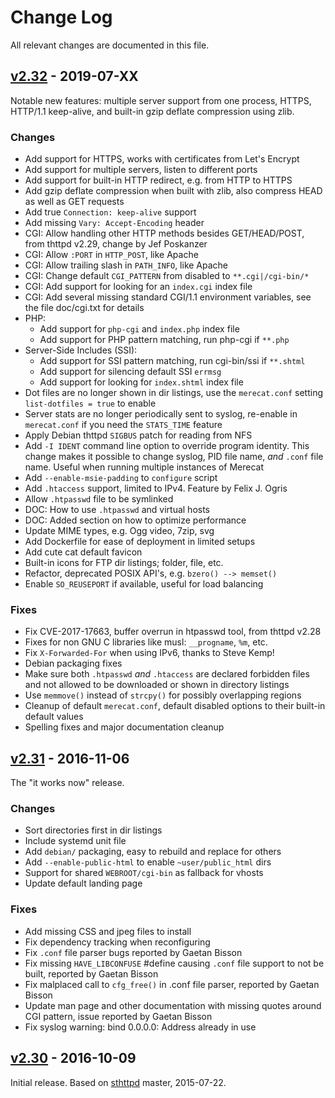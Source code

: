 Change Log
==========

All relevant changes are documented in this file.


[v2.32][] - 2019-07-XX
----------------------

Notable new features: multiple server support from one process, HTTPS,
HTTP/1.1 keep-alive, and built-in gzip deflate compression using zlib.

### Changes
- Add support for HTTPS, works with certificates from Let's Encrypt
- Add support for multiple servers, listen to different ports
- Add support for built-in HTTP redirect, e.g. from HTTP to HTTPS
- Add gzip deflate compression when built with zlib, also compress
  HEAD as well as GET requests
- Add true `Connection: keep-alive` support
- Add missing `Vary: Accept-Encoding` header
- CGI: Allow handling other HTTP methods besides GET/HEAD/POST, from
  thttpd v2.29, change by Jef Poskanzer
- CGI: Allow `:PORT` in `HTTP_POST`, like Apache
- CGI: Allow trailing slash in `PATH_INFO`, like Apache
- CGI: Change default `CGI_PATTERN` from disabled to `**.cgi|/cgi-bin/*`
- CGI: Add support for looking for an `index.cgi` index file
- CGI: Add several missing standard CGI/1.1 environment variables, see
  the file doc/cgi.txt for details
- PHP:
  - Add support for `php-cgi` and `index.php` index file
  - Add support for PHP pattern matching, run php-cgi if `**.php`
- Server-Side Includes (SSI):
  - Add support for SSI pattern matching, run cgi-bin/ssi if `**.shtml`
  - Add support for silencing default SSI `errmsg`
  - Add support for looking for `index.shtml` index file
- Dot files are no longer shown in dir listings, use the `merecat.conf`
  setting `list-dotfiles = true` to enable
- Server stats are no longer periodically sent to syslog, re-enable in
  `merecat.conf` if you need the `STATS_TIME` feature
- Apply Debian thttpd `SIGBUS` patch for reading from NFS
- Add `-I IDENT` command line option to override program identity.
  This change makes it possible to change syslog, PID file name, *and*
  `.conf` file name.  Useful when running multiple instances of Merecat
- Add `--enable-msie-padding` to `configure` script
- Add `.htaccess` support, limited to IPv4.  Feature by Felix J. Ogris
- Allow `.htpasswd` file to be symlinked
- DOC: How to use `.htpasswd` and virtual hosts
- DOC: Added section on how to optimize performance
- Update MIME types, e.g. Ogg video, 7zip, svg
- Add Dockerfile for ease of deployment in limited setups
- Add cute cat default favicon
- Built-in icons for FTP dir listings; folder, file, etc.
- Refactor, deprecated POSIX API's, e.g. `bzero() --> memset()`
- Enable `SO_REUSEPORT` if available, useful for load balancing

### Fixes
- Fix CVE-2017-17663, buffer overrun in htpasswd tool, from thttpd v2.28
- Fixes for non GNU C libraries like musl: `__progname`, `%m`, etc.
- Fix `X-Forwarded-For` when using IPv6, thanks to Steve Kemp!
- Debian packaging fixes
- Make sure both `.htpasswd` *and* `.htaccess` are declared forbidden
  files and not allowed to be downloaded or shown in directory listings
- Use `memmove()` instead of `strcpy()` for possibly overlapping regions
- Cleanup of default `merecat.conf`, default disabled options to their
  built-in default values
- Spelling fixes and major documentation cleanup


[v2.31][] - 2016-11-06
----------------------

The "it works now" release.

### Changes
- Sort directories first in dir listings
- Include systemd unit file
- Add `debian/` packaging, easy to rebuild and replace for others
- Add `--enable-public-html` to enable `~user/public_html` dirs
- Support for shared `WEBROOT/cgi-bin` as fallback for vhosts
- Update default landing page

### Fixes
- Add missing CSS and jpeg files to install
- Fix dependency tracking when reconfiguring
- Fix `.conf` file parser bugs reported by Gaetan Bisson
- Fix missing `HAVE_LIBCONFUSE` #define causing `.conf` file support to
  not be built, reported by Gaetan Bisson
- Fix malplaced call to `cfg_free()` in .conf file parser, reported by
  Gaetan Bisson
- Update man page and other documentation with missing quotes around CGI
  pattern, issue reported by Gaetan Bisson
- Fix syslog warning: bind 0.0.0.0: Address already in use


[v2.30][] - 2016-10-09
----------------------

Initial release.  Based on [sthttpd][] master, 2015-07-22.

[v2.32]: https://github.com/troglobit/merecat/compare/v2.31...v2.32
[v2.31]: https://github.com/troglobit/merecat/compare/v2.30...v2.31
[v2.30]: https://github.com/troglobit/merecat/compare/v2.29...v2.30
[sthttpd]: https://github.com/blueness/sthttpd/
